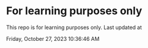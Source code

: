 # For learning purposes only
This repo is for learning purposes only.
Last updated at

Friday, October 27, 2023 10:36:46 AM

